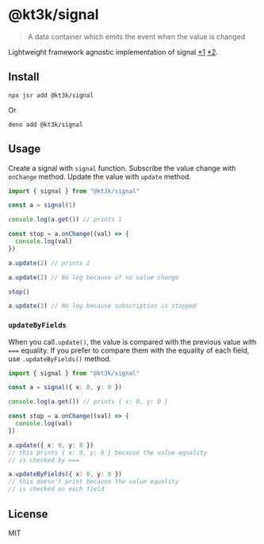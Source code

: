 # @kt3k/signal

> A data container which emits the event when the value is changed

Lightweight framework agnostic implementation of signal
[*1](https://preactjs.com/blog/introducing-signals/)
[*2](https://www.solidjs.com/tutorial/introduction_signals).

## Install

```
npx jsr add @kt3k/signal
```

Or

```
deno add @kt3k/signal
```

## Usage

Create a signal with `signal` function. Subscribe the value change with
`onChange` method. Update the value with `update` method.

```ts
import { signal } from "@kt3k/signal"

const a = signal(1)

console.log(a.get()) // prints 1

const stop = a.onChange((val) => {
  console.log(val)
})

a.update(2) // prints 2

a.update(2) // No log because of no value change

stop()

a.update(3) // No log because subscription is stopped
```

### `updateByFields`

When you call`.update()`, the value is compared with the previous value with
`===` equality. If you prefer to compare them with the equality of each field,
use `.updateByFields()` method.

```ts
import { signal } from "@kt3k/signal"

const a = signal({ x: 0, y: 0 })

console.log(a.get()) // prints { x: 0, y: 0 }

const stop = a.onChange((val) => {
  console.log(val)
})

a.update({ x: 0, y: 0 })
// this prints { x: 0, y: 0 } because the value equality
// is checked by ===

a.updateByFields({ x: 0, y: 0 })
// this doesn't print because the value equality
// is checked on each field
```

## License

MIT
